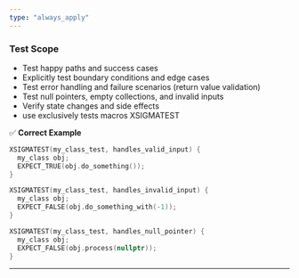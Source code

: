 ```yaml
---
type: "always_apply"
---
```


### Test Scope
- Test happy paths and success cases
- Explicitly test boundary conditions and edge cases
- Test error handling and failure scenarios (return value validation)
- Test null pointers, empty collections, and invalid inputs
- Verify state changes and side effects
- use exclusively tests macros XSIGMATEST

✅ **Correct Example**
```cpp
XSIGMATEST(my_class_test, handles_valid_input) {
  my_class obj;
  EXPECT_TRUE(obj.do_something());
}

XSIGMATEST(my_class_test, handles_invalid_input) {
  my_class obj;
  EXPECT_FALSE(obj.do_something_with(-1));
}

XSIGMATEST(my_class_test, handles_null_pointer) {
  my_class obj;
  EXPECT_FALSE(obj.process(nullptr));
}
```

---